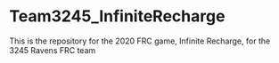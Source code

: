 # Team3245_InfiniteRecharge
This is the repository for the 2020 FRC game, Infinite Recharge, for the 3245 Ravens FRC team
